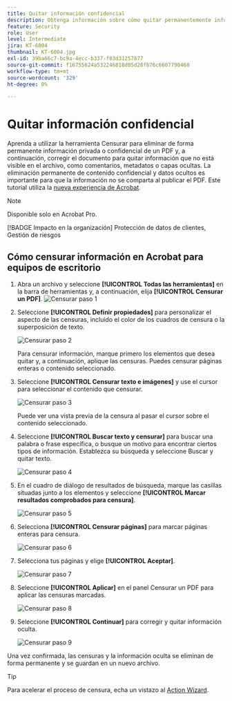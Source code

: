 ```yaml
---
title: Quitar información confidencial
description: Obtenga información sobre cómo quitar permanentemente información privada o confidencial del PDF
feature: Security
role: User
level: Intermediate
jira: KT-6804
thumbnail: KT-6804.jpg
exl-id: 39ba66c7-bc9a-4ecc-b337-f03d31257877
source-git-commit: f16755624a532246818d05d28fb76c6607790460
workflow-type: tm+mt
source-wordcount: '329'
ht-degree: 0%

---
```


# Quitar información confidencial

Aprenda a utilizar la herramienta Censurar para eliminar de forma permanente información privada o confidencial de un PDF y, a continuación, corregir el documento para quitar información que no está visible en el archivo, como comentarios, metadatos o capas ocultas. La eliminación permanente de contenido confidencial y datos ocultos es importante para que la información no se comparta al publicar el PDF. Este tutorial utiliza la [nueva experiencia de Acrobat](../getting-started/new-workspace.md).

>[!NOTE]
>
>Disponible solo en Acrobat Pro.

[!BADGE Impacto en la organización]
Protección de datos de clientes, Gestión de riesgos

## Cómo censurar información en Acrobat para equipos de escritorio

1. Abra un archivo y seleccione **[!UICONTROL Todas las herramientas]** en la barra de herramientas y, a continuación, elija **[!UICONTROL Censurar un PDF]**.
   ![Censurar paso 1](../assets/Redact_1.png)

1. Seleccione **[!UICONTROL Definir propiedades]** para personalizar el aspecto de las censuras, incluido el color de los cuadros de censura o la superposición de texto.

   ![Censurar paso 2](../assets/Redact_2.png)

   Para censurar información, marque primero los elementos que desea quitar y, a continuación, aplique las censuras. Puedes censurar páginas enteras o contenido seleccionado.

1. Seleccione **[!UICONTROL Censurar texto e imágenes]** y use el cursor para seleccionar el contenido que censurar.

   ![Censurar paso 3](../assets/Redact_3.png)

   Puede ver una vista previa de la censura al pasar el cursor sobre el contenido seleccionado.

1. Seleccione **[!UICONTROL Buscar texto y censurar]** para buscar una palabra o frase específica, o busque un motivo para encontrar ciertos tipos de información. Establezca su búsqueda y seleccione Buscar y quitar texto.

   ![Censurar paso 4](../assets/Redact_4.png)

1. En el cuadro de diálogo de resultados de búsqueda, marque las casillas situadas junto a los elementos y seleccione **[!UICONTROL Marcar resultados comprobados para censura]**.

   ![Censurar paso 5](../assets/Redact_5.png)

1. Selecciona **[!UICONTROL Censurar páginas]** para marcar páginas enteras para censura.

   ![Censurar paso 6](../assets/Redact_6.png)

1. Selecciona tus páginas y elige **[!UICONTROL Aceptar]**.

   ![Censurar paso 7](../assets/Redact_7.png)

1. Seleccione **[!UICONTROL Aplicar]** en el panel Censurar un PDF para aplicar las censuras marcadas.

   ![Censurar paso 8](../assets/Redact_8.png)

1. Seleccione **[!UICONTROL Continuar]** para corregir y quitar información oculta.

   ![Censurar paso 9](../assets/Redact_9.png)

Una vez confirmada, las censuras y la información oculta se eliminan de forma permanente y se guardan en un nuevo archivo.

>[!TIP]
>
>Para acelerar el proceso de censura, echa un vistazo al [Action Wizard](../advanced-tasks/action.md).
